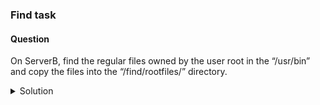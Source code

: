 ### Find task

#### Question
On ServerB, find the regular files owned by the user root in the “/usr/bin” and copy the files into the “/find/rootfiles/” directory.

<details><summary>Solution</summary>

1. To create a new directory named “rootfiles” inside the “/find” directory, run:
```
# mkdir -p /find/rootfiles
```
The "-p" option makes sure that any parent directories that don't already exist are also created.


2. To search for all the files in the “/usr/bin” directory that are owned by the root user and copy them to the “/find/rootfiles” directory, run:
```
# find /usr/bin/ -type f -user root -exec cp {} /find/rootfiles/ \;
```

Here is what each part of the command does:

    find /usr/bin/:   
    starts the search in the /usr/bin directory

    -type f:   
    specifies that only regular files should be searched

    -user root:   
    filters the results to only include files owned by the root user

    -exec cp {} /find/rootfiles/ \;:   
    executes the cp command to copy each file found to the /find/rootfiles directory. 
    The curly braces {} are replaced with the name of each file found by the find command. The backslash before the semicolon 
    is used to escape the semicolon, which is required to terminate the -exec command.

3. To list the contents of the directory "/find/rootfiles/" in a long format, run:
```
# ls -l /find/rootfiles/ 
```
</details>